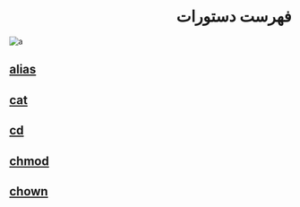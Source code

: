 
<div dir=rtl>

# فهرست دستورات 

<div dir=ltr>

![a](https://www.how-to-draw-funny-cartoons.com/images/cartoon-list-007.jpg)



## [alias](https://github.com/elias8702/37-Important-Linux-Commands-You-Should-Know/blob/master/Commands.md#alias)

## [cat](https://github.com/elias8702/37-Important-Linux-Commands-You-Should-Know/blob/master/Commands.md#cat) 

## [cd](https://github.com/elias8702/37-Important-Linux-Commands-You-Should-Know/blob/master/Commands.md#cd)

## [chmod](https://github.com/elias8702/37-Important-Linux-Commands-You-Should-Know/blob/master/Commands.md#chmod)

## [chown](https://github.com/elias8702/37-Important-Linux-Commands-You-Should-Know/blob/master/Commands.md#chown)
